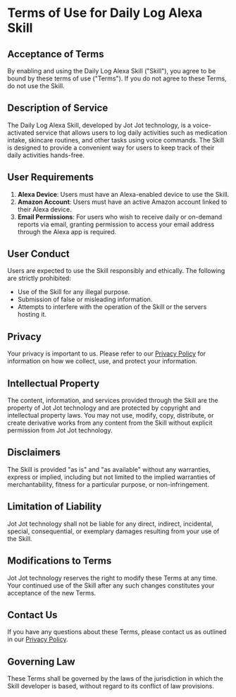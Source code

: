 # Terms of Use for Daily Log Alexa Skill

## Acceptance of Terms

By enabling and using the Daily Log Alexa Skill ("Skill"), you agree to be bound by these terms of use ("Terms"). If you do not agree to these Terms, do not use the Skill.

## Description of Service

The Daily Log Alexa Skill, developed by Jot Jot technology, is a voice-activated service that allows users to log daily activities such as medication intake, skincare routines, and other tasks using voice commands. The Skill is designed to provide a convenient way for users to keep track of their daily activities hands-free.

## User Requirements

1. **Alexa Device**: Users must have an Alexa-enabled device to use the Skill.
2. **Amazon Account**: Users must have an active Amazon account linked to their Alexa device.
3. **Email Permissions**: For users who wish to receive daily or on-demand reports via email, granting permission to access your email address through the Alexa app is required.

## User Conduct

Users are expected to use the Skill responsibly and ethically. The following are strictly prohibited:

- Use of the Skill for any illegal purpose.
- Submission of false or misleading information.
- Attempts to interfere with the operation of the Skill or the servers hosting it.

## Privacy

Your privacy is important to us. Please refer to our [Privacy Policy](jotjot/privacy.md) for information on how we collect, use, and protect your information.

## Intellectual Property

The content, information, and services provided through the Skill are the property of Jot Jot technology and are protected by copyright and intellectual property laws. You may not use, modify, copy, distribute, or create derivative works from any content from the Skill without explicit permission from Jot Jot technology.

## Disclaimers

The Skill is provided "as is" and "as available" without any warranties, express or implied, including but not limited to the implied warranties of merchantability, fitness for a particular purpose, or non-infringement.

## Limitation of Liability

Jot Jot technology shall not be liable for any direct, indirect, incidental, special, consequential, or exemplary damages resulting from your use of the Skill.

## Modifications to Terms

Jot Jot technology reserves the right to modify these Terms at any time. Your continued use of the Skill after any such changes constitutes your acceptance of the new Terms.

## Contact Us

If you have any questions about these Terms, please contact us as outlined in our [Privacy Policy](jotjot/privacy.md).

## Governing Law

These Terms shall be governed by the laws of the jurisdiction in which the Skill developer is based, without regard to its conflict of law provisions.

